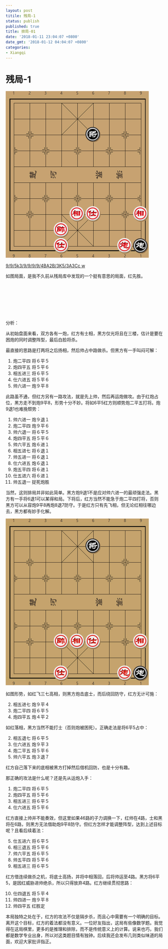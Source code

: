 ```yaml
---
layout: post
titile: 残局-1
status: publish
published: true
title: 排局-01
date: '2018-01-11 23:04:07 +0800'
date_gmt: '2018-01-12 04:04:07 +0800'
categories:
- Xiangqi
---
```


# 残局-1

![9/9/5k3/9/9/9/9/4BA2B/3K5/3A3Cc w](../imgs/2018/01/1.png)

[9/9/5k3/9/9/9/9/4BA2B/3K5/3A3Cc w](http://www.chessdb.cn/query/?9/9/5k3/9/9/9/9/4BA2B/3K5/3A3Cc%20w)

如图局面，是我不久前从残局库中发现的一个挺有意思的局面，红先胜。

<br /><br /><br /><br /><br /><br />

分析：

从初始盘面来看，双方各有一炮，红方有士相，黑方仅光将且在三楼，估计是要在困炮的同时调整阵型，最后白脸将杀。

最直接的思路是打两将之后扬相，然后帅占中路做杀。但黑方有一手叫闷可解：

1. 炮二平四 将６平５
2. 炮四平五 将５平６
3. 相五进三 将６平５
4. 仕六进五 将５平６
5. 帅六进一 炮９平８

此路虽不通，但红方另有一路攻法，就是先上帅，然后再运炮做攻。由于红炮占位，黑方走不到炮9平8，形势十分不妙。将如6平5红方则顺势炮二平五打将。炮9退1也难挽颓势：

1. 帅六进一 炮９退１
2. 炮二平四 炮９平６
3. 帅六退一 将６平５
4. 炮四平五 将５平６
5. 帅六平五 炮６进１
6. 相五进七 将６退１
7. 帅五进一 将６退１
8. 仕六进五 炮６退１
9. 炮五平四 将６进１
10. 仕五进六 将６进１
11. 帅五退一 捉死炮胜

当然，这则排局并非如此简单。黑方炮9退1不是应对帅六进一的最顽强走法。黑方有一手将6退1可以某得和局。下将后，红方当然不能急于炮二平四打将，否则黑方可以从容炮9平8再炮8退7防守。于是红方只有先飞相，但无论红相往哪边去，黑方都有妙手化解。

![](../imgs/2018/01/2.png)

如图形势，如红飞三七高相，则黑方炮击底士，而后绕回防守，红方无计可施：

2. 相五进七 炮９平４
3. 炮二平四 将６平５
4. 炮四平五 炮４平２

如红落相，黑方当然不能打士（否则炮被困死）。正确走法是将6平5占中：

2. 相五退七 将６平５
3. 仕六进五 炮９平３
4. 炮二平五 将５平６
5. 帅六平五 炮３退７

红方自己落下来的底相被黑方打掉然后借机回防，也是十分有趣。

那正确的攻法是什么呢？还是先从运炮入手：

1. 炮二平四 将６平５
2. 炮四平五 将５平６
3. 相五进三 将６平５
4. 仕六进五 将５平６

红方直接上帅并不能奏效，但这里如果46路的子力调换一下，红帅在4路，士和黑将在6路，则黑方无法借助炮9平8防守。但红方怎样才能调整阵型，达到上述目标呢？且看后续着法：

5. 仕五进六 将６平５
6. 相三退五 将５平６
7. 帅六平五 将６平５
8. 帅五平四 将５平６
9. 相五进三 将６平５

红方借连续做杀之机，将底士高扬，并将中相落回，后将帅运至4路。黑方将6平5，是因红威胁进帅绝杀，所以只得放弃4路。红方继续贯彻思路：

10. 仕四退五 将５平４
11. 帅四进一 炮９平８
12. 帅四平五 红胜定

本局独特之处在于，红方的攻法不仅是隔步杀，而且心中需要有一个明确的目标。离开这个目标，红方的着法都没有意义。一位好友指出，这局有些像数学题。我觉得在这局棋里，更多的是推理和排除，而不是传统意义上的计算。说来也巧，我们都是数学专业出身，所以对这类题目情有独钟。后续我还会发布几则类似味道的局面，欢迎大家批评指正。
